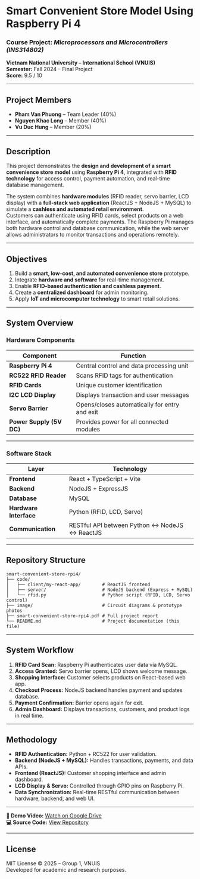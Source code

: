 # Smart Convenient Store Model Using Raspberry Pi 4

### Course Project: *Microprocessors and Microcontrollers (INS314802)*  
**Vietnam National University – International School (VNUIS)**  
**Semester:** Fall 2024 – Final Project  
**Score:** 9.5 / 10  

---

## Project Members
- **Pham Van Phuong** – Team Leader (40%)  
- **Nguyen Khac Long** – Member (40%)
- **Vu Duc Hung** – Member (20%)

---

## Description
This project demonstrates the **design and development of a smart convenience store model** using **Raspberry Pi 4**, integrated with **RFID technology** for access control, payment automation, and real-time database management.  

The system combines **hardware modules** (RFID reader, servo barrier, LCD display) with a **full-stack web application** (ReactJS + NodeJS + MySQL) to simulate a **cashless and automated retail environment**.  
Customers can authenticate using RFID cards, select products on a web interface, and automatically complete payments. The Raspberry Pi manages both hardware control and database communication, while the web server allows administrators to monitor transactions and operations remotely.

---

## Objectives
1. Build a **smart, low-cost, and automated convenience store** prototype.  
2. Integrate **hardware and software** for real-time management.  
3. Enable **RFID-based authentication and cashless payment**.  
4. Create a **centralized dashboard** for admin monitoring.  
5. Apply **IoT and microcomputer technology** to smart retail solutions.  

---

## System Overview

### Hardware Components
| Component | Function |
|------------|-----------|
| **Raspberry Pi 4** | Central control and data processing unit |
| **RC522 RFID Reader** | Scans RFID tags for authentication |
| **RFID Cards** | Unique customer identification |
| **I2C LCD Display** | Displays transaction and user messages |
| **Servo Barrier** | Opens/closes automatically for entry and exit |
| **Power Supply (5V DC)** | Provides power for all connected modules |

---

### Software Stack
| Layer | Technology |
|-------|-------------|
| **Frontend** | React + TypeScript + Vite |
| **Backend** | NodeJS + ExpressJS |
| **Database** | MySQL |
| **Hardware Interface** | Python (RFID, LCD, Servo) |
| **Communication** | RESTful API between Python ↔ NodeJS ↔ ReactJS |

---

##  Repository Structure
```
smart-convenient-store-rpi4/
├── code/
│   ├── client/my-react-app/        # ReactJS frontend
│   ├── server/                     # NodeJS backend (Express + MySQL)
│   └── rfid.py                     # Python script (RFID, LCD, Servo control)
├── image/                          # Circuit diagrams & prototype photos
├── smart-convenient-store-rpi4.pdf # Full project report
└── README.md                       # Project documentation (this file)
```


---

## System Workflow
1. **RFID Card Scan:** Raspberry Pi authenticates user data via MySQL.  
2. **Access Granted:** Servo barrier opens, LCD shows welcome message.  
3. **Shopping Interface:** Customer selects products on React-based web app.  
4. **Checkout Process:** NodeJS backend handles payment and updates database.  
5. **Payment Confirmation:** Barrier opens again for exit.  
6. **Admin Dashboard:** Displays transactions, customers, and product logs in real time.

---

## Methodology
- **RFID Authentication:** Python + RC522 for user validation.  
- **Backend (NodeJS + MySQL):** Handles transactions, payments, and data APIs.  
- **Frontend (ReactJS):** Customer shopping interface and admin dashboard.  
- **LCD Display & Servo:** Controlled through GPIO pins on Raspberry Pi.  
- **Data Synchronization:** Real-time RESTful communication between hardware, backend, and web UI.

---  

**🎥 Demo Video:** [Watch on Google Drive](https://drive.google.com/file/d/1WfGedNuDOvaQmCwx1YG8U2nXw76zbecG/view?usp=sharing)  
**💻 Source Code:** [View Repository](https://github.com/LongNk0702/RaspberryPi4---Smart-convenient-store---fullstack)


---

## License
MIT License © 2025 – Group 1, VNUIS  
Developed for academic and research purposes.

